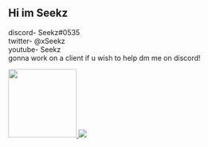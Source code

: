 ## Hi im Seekz

discord- Seekz#0535<br>
twitter- @xSeekz<br>
youtube- Seekz<br>
gonna work on a client if u wish to help dm me on discord!<br>

<a href="https://github.com/S33kz/github-readme-stats">
  <!-- Change the `github-readme-stats.anuraghazra1.vercel.app` to `github-readme-stats.vercel.app`  -->
  <img align="" height="137px" src="https://github-readme-stats.vercel.app/api?username=S33kz&hide_title=true&hide_border=true&show_icons=true&include_all_commits=true&line_height=21&bg_color=0,696969,696969,808080,808080&theme=graywhite"/>
  

  
  




<img src="https://media.discordapp.net/attachments/813341662545313832/813343404507267092/pokemon_pixel.gif">
